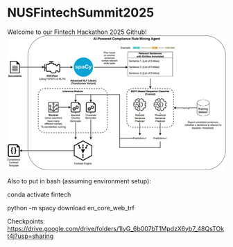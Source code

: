 # NUSFintechSummit2025

Welcome to our Fintech Hackathon 2025 Github!
![Architecture Diagram](./Architecture1.png)

Also to put in bash (assuming environment setup):

conda activate fintech

python -m spacy download en_core_web_trf

Checkpoints:
https://drive.google.com/drive/folders/1lyG_6b007bT1MpdzX6yb7_48QsTOkt4j?usp=sharing
